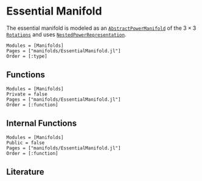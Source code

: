 # Essential Manifold
The essential manifold is modeled as an [`AbstractPowerManifold`](https://juliamanifolds.github.io/ManifoldsBase.jl/stable/manifolds.html#ManifoldsBase.AbstractPowerManifold)  of the $3×3$ [`Rotations`](@ref) and uses [`NestedPowerRepresentation`](https://juliamanifolds.github.io/ManifoldsBase.jl/stable/manifolds.html#ManifoldsBase.NestedPowerRepresentation).

```@autodocs
Modules = [Manifolds]
Pages = ["manifolds/EssentialManifold.jl"]
Order = [:type]
```

## Functions
```@autodocs
Modules = [Manifolds]
Private = false
Pages = ["manifolds/EssentialManifold.jl"]
Order = [:function]
```

## Internal Functions
```@autodocs
Modules = [Manifolds]
Public = false
Pages = ["manifolds/EssentialManifold.jl"]
Order = [:function]
```

## Literature
